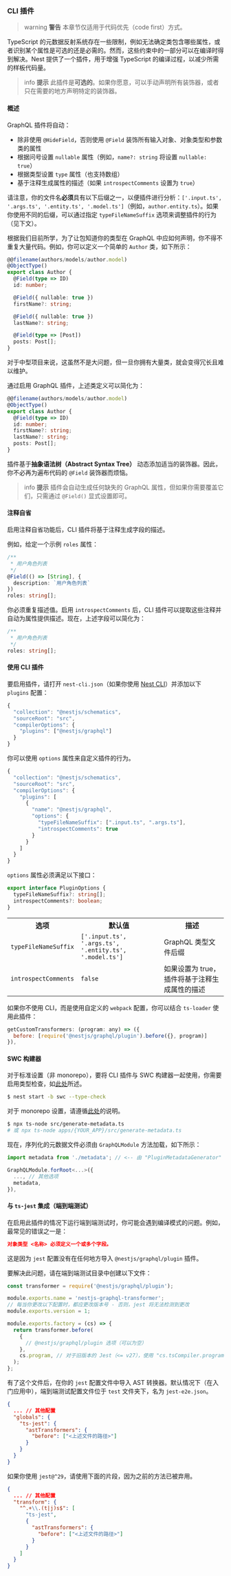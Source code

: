 ### CLI 插件

> warning **警告** 本章节仅适用于代码优先（code first）方式。

TypeScript 的元数据反射系统存在一些限制，例如无法确定类包含哪些属性，或者识别某个属性是可选的还是必需的。然而，这些约束中的一部分可以在编译时得到解决。Nest 提供了一个插件，用于增强 TypeScript 的编译过程，以减少所需的样板代码量。

> info **提示** 此插件是**可选的**。如果你愿意，可以手动声明所有装饰器，或者只在需要的地方声明特定的装饰器。

#### 概述

GraphQL 插件将自动：

- 除非使用 `@HideField`，否则使用 `@Field` 装饰所有输入对象、对象类型和参数类的属性
- 根据问号设置 `nullable` 属性（例如，`name?: string` 将设置 `nullable: true`）
- 根据类型设置 `type` 属性（也支持数组）
- 基于注释生成属性的描述（如果 `introspectComments` 设置为 `true`）

请注意，你的文件名**必须**具有以下后缀之一，以便插件进行分析：`['.input.ts', '.args.ts', '.entity.ts', '.model.ts']`（例如，`author.entity.ts`）。如果你使用不同的后缀，可以通过指定 `typeFileNameSuffix` 选项来调整插件的行为（见下文）。

根据我们目前所学，为了让包知道你的类型在 GraphQL 中应如何声明，你不得不重复大量代码。例如，你可以定义一个简单的 `Author` 类，如下所示：

```typescript
@@filename(authors/models/author.model)
@ObjectType()
export class Author {
  @Field(type => ID)
  id: number;

  @Field({ nullable: true })
  firstName?: string;

  @Field({ nullable: true })
  lastName?: string;

  @Field(type => [Post])
  posts: Post[];
}
```

对于中型项目来说，这虽然不是大问题，但一旦你拥有大量类，就会变得冗长且难以维护。

通过启用 GraphQL 插件，上述类定义可以简化为：

```typescript
@@filename(authors/models/author.model)
@ObjectType()
export class Author {
  @Field(type => ID)
  id: number;
  firstName?: string;
  lastName?: string;
  posts: Post[];
}
```

插件基于**抽象语法树（Abstract Syntax Tree）** 动态添加适当的装饰器。因此，你不必再为遍布代码的 `@Field` 装饰器而烦恼。

> info **提示** 插件会自动生成任何缺失的 GraphQL 属性，但如果你需要覆盖它们，只需通过 `@Field()` 显式设置即可。

#### 注释自省

启用注释自省功能后，CLI 插件将基于注释生成字段的描述。

例如，给定一个示例 `roles` 属性：

```typescript
/**
 * 用户角色列表
 */
@Field(() => [String], {
  description: `用户角色列表`
})
roles: string[];
```

你必须重复描述值。启用 `introspectComments` 后，CLI 插件可以提取这些注释并自动为属性提供描述。现在，上述字段可以简化为：

```typescript
/**
 * 用户角色列表
 */
roles: string[];
```

#### 使用 CLI 插件

要启用插件，请打开 `nest-cli.json`（如果你使用 [Nest CLI](/cli/overview)）并添加以下 `plugins` 配置：

```javascript
{
  "collection": "@nestjs/schematics",
  "sourceRoot": "src",
  "compilerOptions": {
    "plugins": ["@nestjs/graphql"]
  }
}
```

你可以使用 `options` 属性来自定义插件的行为。

```javascript
{
  "collection": "@nestjs/schematics",
  "sourceRoot": "src",
  "compilerOptions": {
    "plugins": [
      {
        "name": "@nestjs/graphql",
        "options": {
          "typeFileNameSuffix": [".input.ts", ".args.ts"],
          "introspectComments": true
        }
      }
    ]
  }
}
```

`options` 属性必须满足以下接口：

```typescript
export interface PluginOptions {
  typeFileNameSuffix?: string[];
  introspectComments?: boolean;
}
```

<table>
  <tr>
    <th>选项</th>
    <th>默认值</th>
    <th>描述</th>
  </tr>
  <tr>
    <td><code>typeFileNameSuffix</code></td>
    <td><code>['.input.ts', '.args.ts', '.entity.ts', '.model.ts']</code></td>
    <td>GraphQL 类型文件后缀</td>
  </tr>
  <tr>
    <td><code>introspectComments</code></td>
      <td><code>false</code></td>
      <td>如果设置为 true，插件将基于注释生成属性的描述</td>
  </tr>
</table>

如果你不使用 CLI，而是使用自定义的 `webpack` 配置，你可以结合 `ts-loader` 使用此插件：

```javascript
getCustomTransformers: (program: any) => ({
  before: [require('@nestjs/graphql/plugin').before({}, program)]
}),
```

#### SWC 构建器

对于标准设置（非 monorepo），要将 CLI 插件与 SWC 构建器一起使用，你需要启用类型检查，如[此处](/recipes/swc#type-checking)所述。

```bash
$ nest start -b swc --type-check
```

对于 monorepo 设置，请遵循[此处](/recipes/swc#monorepo-and-cli-plugins)的说明。

```bash
$ npx ts-node src/generate-metadata.ts
# 或 npx ts-node apps/{YOUR_APP}/src/generate-metadata.ts
```

现在，序列化的元数据文件必须由 `GraphQLModule` 方法加载，如下所示：

```typescript
import metadata from './metadata'; // <-- 由 "PluginMetadataGenerator" 自动生成的文件

GraphQLModule.forRoot<...>({
  ..., // 其他选项
  metadata,
}),
```

#### 与 `ts-jest` 集成（端到端测试）

在启用此插件的情况下运行端到端测试时，你可能会遇到编译模式的问题。例如，最常见的错误之一是：

```json
对象类型 <名称> 必须定义一个或多个字段。
```

这是因为 `jest` 配置没有在任何地方导入 `@nestjs/graphql/plugin` 插件。

要解决此问题，请在端到端测试目录中创建以下文件：

```javascript
const transformer = require('@nestjs/graphql/plugin');

module.exports.name = 'nestjs-graphql-transformer';
// 每当你更改以下配置时，都应更改版本号 - 否则，jest 将无法检测到更改
module.exports.version = 1;

module.exports.factory = (cs) => {
  return transformer.before(
    {
      // @nestjs/graphql/plugin 选项（可以为空）
    },
    cs.program, // 对于旧版本的 Jest（<= v27），使用 "cs.tsCompiler.program"
  );
};
```

有了这个文件后，在你的 `jest` 配置文件中导入 AST 转换器。默认情况下（在入门应用中），端到端测试配置文件位于 `test` 文件夹下，名为 `jest-e2e.json`。

```json
{
  ... // 其他配置
  "globals": {
    "ts-jest": {
      "astTransformers": {
        "before": ["<上述文件的路径>"]
      }
    }
  }
}
```

如果你使用 `jest@^29`，请使用下面的片段，因为之前的方法已被弃用。

```json
{
  ... // 其他配置
  "transform": {
    "^.+\\.(t|j)s$": [
      "ts-jest",
      {
        "astTransformers": {
          "before": ["<上述文件的路径>"]
        }
      }
    ]
  }
}
```